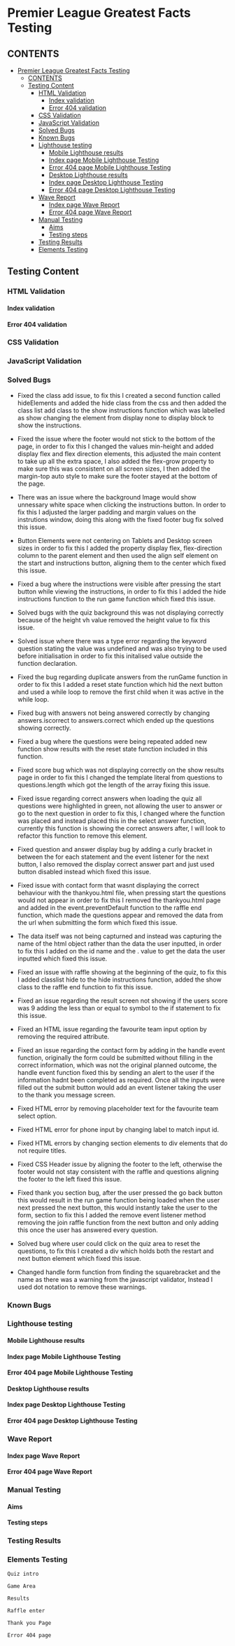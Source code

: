 # Premier League Greatest Facts Testing

## CONTENTS

- [Premier League Greatest Facts Testing](#premier-league-greatest-facts-testing)
  - [CONTENTS](#contents)
  - [Testing Content](#testing-content)
    - [HTML Validation](#html-validation)
      - [Index validation](#index-validation)
      - [Error 404 validation](#error-404-validation)
    - [CSS Validation](#css-validation)
    - [JavaScript Validation](#javascript-validation)
    - [Solved Bugs](#solved-bugs)
    - [Known Bugs](#known-bugs)
    - [Lighthouse testing](#lighthouse-testing)
      - [Mobile Lighthouse results](#mobile-lighthouse-results)
      - [Index page Mobile Lighthouse Testing](#index-page-mobile-lighthouse-testing)
      - [Error 404 page Mobile Lighthouse Testing](#error-404-page-mobile-lighthouse-testing)
      - [Desktop Lighthouse results](#desktop-lighthouse-results)
      - [Index page Desktop Lighthouse Testing](#index-page-desktop-lighthouse-testing)
      - [Error 404 page Desktop Lighthouse Testing](#error-404-page-desktop-lighthouse-testing)
    - [Wave Report](#wave-report)
      - [Index page Wave Report](#index-page-wave-report)
      - [Error 404 page Wave Report](#error-404-page-wave-report)
    - [Manual Testing](#manual-testing)
      - [Aims](#aims)
      - [Testing steps](#testing-steps)
    - [Testing Results](#testing-results)
    - [Elements Testing](#elements-testing)

## Testing Content

### HTML Validation

#### Index validation

#### Error 404 validation

### CSS Validation

### JavaScript Validation



### Solved Bugs

- Fixed the class add issue, to fix this I created a second function called hideElements and added the hide class from the css and then added the class list add class to the show instructions function which was labelled as show changing the element from display none to display block to show the instructions.
- Fixed the issue where the footer would not stick to the bottom of the page, in order to fix this I changed the values min-height and added display flex and flex direction elements, this adjusted the main content to take up all the extra space, I also added the flex-grow property to make sure this was consistent on all screen sizes, I then added the margin-top auto style to make sure the footer stayed at the bottom of the page.

- There was an issue where the background Image would show unnessary white space when clicking the instructions button. In order to fix this I adjusted the larger padding and margin values on the instrutions window, doing this along with the fixed footer bug fix solved this issue.
- Button Elements were not centering on Tablets and Desktop screen sizes in order to fix this I added the property display flex, flex-direction column to the parent element and then used the align self element on the start and instructions button, aligning them to the center which fixed this issue.
- Fixed a bug where the instructions were visible after pressing the start button while viewing the instructions, in order to fix this I added the hide instructions function to the run game function which fixed this issue.
- Solved bugs with the quiz background this was not displaying correctly because of the height vh value removed the height value to fix this issue.
- Solved issue where there was a type error regarding the keyword question stating the value was undefined and was also trying to be used before initialisation in order to fix this initalised value outside the function declaration.
- Fixed the bug regarding duplicate answers from the runGame function in order to fix this I added a reset state function which hid the next button and used a while loop to remove the first child when it was active in the while loop.
- Fixed bug with answers not being answered correctly by changing answers.iscorrect to answers.correct which ended up the questions showing correctly.
- Fixed a bug where the questions were being repeated added new function show results with the reset state function included in this function.
- Fixed score bug which was not displaying correctly on the show results page in order to fix this I changed the template literal from questions to questions.length which got the length of the array fixing this issue.
- Fixed issue regarding correct answers when loading the quiz all questions were highlighted in green, not allowing the user to answer or go to the next question in order to fix this, I changed where the function was placed and instead placed this in the select answer function, currently this function is showing the correct answers after, I will look to refactor this function to remove this element.
- Fixed question and answer display bug by adding a curly bracket in between the for each statement and the event listener for the next button, I also removed the display correct answer part and just used button disabled instead which fixed this issue.
- Fixed issue with contact form that wasnt displaying the correct behaviour with the thankyou.html file, when pressing start the questions would not appear in order to fix this I removed the thankyou.html page and added in the event.preventDefault function to the raffle end function, which made the questions appear and removed the data from the url when submitting the form which fixed this issue.
- The data itself was not being capturned and instead was capturing the name of the html object rather than the data the user inputted, in order to fix this I added on the id name and the . value to get the data the user inputted which fixed this issue.
- Fixed an issue with raffle showing at the beginning of the quiz, to fix this I added classlist hide to the hide instructions function, added the show class to the raffle end function to fix this issue.
- Fixed an issue regarding the result screen not showing if the users score was 9 adding the less than or equal to symbol to the if statement to fix this issue.
- Fixed an HTML issue regarding the favourite team input option by removing the required attribute.
- Fixed an issue regarding the contact form by adding in the handle event function, originally the form could be submitted without filling in the correct information, which was not the original planned outcome, the handle event function fixed this by sending an alert to the user if the information hadnt been completed as required. Once all the inputs were filled out the submit button would add an event listener taking the user to the thank you message screen.
- Fixed HTML error by removing placeholder text for the favourite team select option.
- Fixed HTML error for phone input by changing label to match input id.
- Fixed HTML errors by changing section elements to div elements that do not require titles.
- Fixed CSS Header issue by aligning the footer to the left, otherwise the footer would not stay consistent with the raffle and questions aligning the footer to the left fixed this issue.
- Fixed thank you section bug, after the user pressed the go back button this would result in the run game function being loaded when the user next pressed the next button, this would instantly take the user to the form, section to fix this I added the remove event listener method removing the join raffle function from the next button and only adding this once the user has answered every question.
- Solved bug where user could click on the quiz area to reset the questions, to fix this I created a div which holds both the restart and next button element which fixed this issue.
- Changed handle form function from finding the squarebracket and the name as there was a warning from the javascript validator, Instead I used dot notation to remove these warnings.


### Known Bugs

### Lighthouse testing 

#### Mobile Lighthouse results

#### Index page Mobile Lighthouse Testing

#### Error 404 page Mobile Lighthouse Testing

#### Desktop Lighthouse results

#### Index page Desktop Lighthouse Testing

#### Error 404 page Desktop Lighthouse Testing

### Wave Report 

#### Index page Wave Report

#### Error 404 page Wave Report

### Manual Testing 

#### Aims

#### Testing steps

### Testing Results

### Elements Testing 

`Quiz intro`

`Game Area`

`Results`

`Raffle enter`

`Thank you Page`

`Error 404 page`